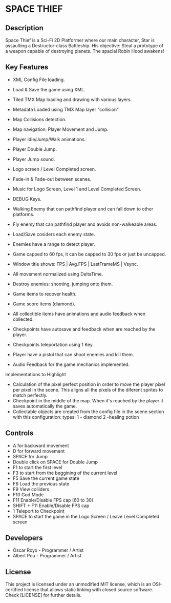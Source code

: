 # SPACE THIEF

## Description

Space Thief is a Sci-Fi 2D Platformer where our main character, Star is assaulting a Destructor-class Battleship.
His objective: Steal a prototype of a weapon capable of destroying planets. The spacial Robin Hood awakens!

## Key Features

- XML Config File loading.
- Load & Save the game using XML.
- Tiled TMX Map loading and drawing with various layers.
- Metadata Loaded using TMX Map layer "collision".

- Map Collisions detection.
- Map navigation: Player Movement and Jump.
- Player Idle/Jump/Walk animations.
- Player Double Jump.

- Player Jump sound.
- Logo screen / Level Completed screen.
- Fade-in & Fade-out between scenes.
- Music for Logo Screen, Level 1 and Level Completed Screen.

- DEBUG Keys.
- Walking Enemy that can pathfind player and can fall down to other platforms.
- Fly enemy that can pathfind player and avoids non-walkeable areas.
- Load/Save cosiders each enemy state.

- Enemies have a range to detect player.
- Game capped to 60 fps, it can be capped to 30 fps or just be uncapped.
- Window title shows: FPS | Avg.FPS | LastFrameMS | Vsync. 
- All movement normalized using DeltaTime.

- Destroy enemies: shooting, jumping onto them.
- Game items to recover health.
- Game score items (diamond).
- All collectible items have animations and audio feedback when collected.

- Checkpoints have autosave and feedback when are reached by the player.
- Checkpoints teleportation using 1 Key.
- Player have a pistol that can shoot enemies and kill them.
- Audio Feedback for the game mechanics implemented.

Implementations to Highlight
- Calculation of the pixel perfect position in order to move the player pixel per pixel in the scene.
  This aligns all the pixels of the diferent sprites to match perfectly.
- Checkpoint in the middle of the map. When it's reached by the player it saves automatically the game.
- Collectable objects are created from the config file in the scene section with this configuration: 
  <obj x="x position" y="y position" type="type of object"/> types: 1 - diamond 2 -healing potion

## Controls

 - A for backward movement
 - D for forward movement
 - SPACE for Jump
 - Double click on SPACE for Double Jump
 - F1 to start the first level
 - F3 to start from the beggining of the current level
 - F5 ​Save the current game state
 - F6 ​Load the previous state
 - F9​ View colliders
 - F10​ God Mode
 - F11 Enable/Disable FPS cap (60 to 30)
 - SHIFT + F11 Enable/Disable FPS cap
 - 1 Teleport to Checkpoint
 - SPACE to start the game in the Logo Screen / Leave Level Completed screen
 
## Developers

 - Óscar Royo - Programmer / Artist
 - Albert Pou - Programmer / Artist

## License

This project is licensed under an unmodified MIT license, which is an OSI-certified license that allows static linking with closed source software. 
Check [LICENSE] for further details.
